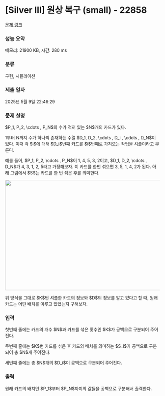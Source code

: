 # [Silver III] 원상 복구 (small) - 22858 

[문제 링크](https://www.acmicpc.net/problem/22858) 

### 성능 요약

메모리: 21900 KB, 시간: 280 ms

### 분류

구현, 시뮬레이션

### 제출 일자

2025년 5월 9일 22:46:29

### 문제 설명

<p>$P_1, P_2, \cdots , P_N$의 수가 적혀 있는 $N$개의 카드가 있다.</p>

<p>1부터 N까지 수가 하나씩 존재하는 수열 $D_1, D_2, \cdots , D_i , \cdots , D_N$이 있다. 이때 각 $i$에 대해 $D_i$번째 카드를 $i$번째로 가져오는 작업을 셔플이라고 부른다.</p>

<p>예를 들어, $P_1, P_2, \cdots , P_N$이 1, 4, 5, 3, 2이고, $D_1, D_2, \cdots , D_N$가 4, 3, 1, 2, 5라고 가정해보자. 이 카드를 한번 섞으면 3, 5, 1, 4, 2가 된다. 아래 그림에서 $S$는 카드를 한 번 섞은 후를 의미한다.</p>

<p style="text-align: center;"><img alt="" src="" style="height: 358px; width: 600px;"></p>

<p>위 방식을 그대로 $K$번 셔플한 카드의 정보와 $D$의 정보를 알고 있다고 할 때, 원래 카드는 어떤 배치를 이루고 있었는지 구해보자.</p>

### 입력 

 <p>첫번째 줄에는 카드의 개수 $N$과 카드를 섞은 횟수인 $K$가 공백으로 구분되어 주어진다.</p>

<p>두번째 줄에는 $K$번 카드를 섞은 후 카드의 배치를 의미하는 $S_i$가 공백으로 구분되어 총 $N$개 주어진다.</p>

<p>세번째 줄에는 총 $N$개의 $D_i$이 공백으로 구분되어 주어진다.</p>

### 출력 

 <p>원래 카드의 배치인 $P_1$부터 $P_N$까지의 값들을 공백으로 구분해서 출력한다.</p>

